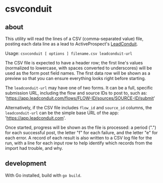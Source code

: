 # csvconduit

## about

This utility will read the lines of a CSV (comma-separated value) file, posting
each data line as a lead to ActiveProspect's [LeadConduit](https://activeprospect.com/leadconduit/).

Usage: `csvconduit [ options ] filename.csv leadconduit-url`

The CSV file is expected to have a header row; the first line's values
(normalized to lowercase, with spaces converted to underscores) will
be used as the form post field names. The first data row will be shown as a
preview so that you can ensure everything looks right before starting.

The `leadconduit-url` may have one of two forms. It can be a full, specific
submission URL, including the flow and source IDs to post to, such as:
'https://app.leadconduit.com/flows/FLOW-ID/sources/SOURCE-ID/submit'

Alternatively, if the CSV file includes `flow_id` and `source_id` columns, the
`leadconduit-url` can be the simple base URL of the app:
'https://app.leadconduit.com'.

Once started, progress will be shown as the file is processed: a period (".")
for each successful post, the letter "f" for each failure, and the letter "e"
for each error. A record of each result is also written to a CSV log file for
the run, with a line for each input row to help identify which records
from the import had trouble, and why.

## development

With Go installed, build with `go build`.
